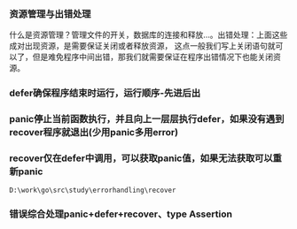 ### 资源管理与出错处理
什么是资源管理？管理文件的开关，数据库的连接和释放...。出错处理：上面这些成对出现资源，是需要保证关闭或者释放资源，
这点一般我们写上关闭语句就可以了，但是难免程序中间出错，那我们就需要保证在程序出错情况下也能关闭资源。
### defer确保程序结束时运行，运行顺序-先进后出
### panic停止当前函数执行，并且向上一层层执行defer，如果没有遇到recover程序就退出(少用panic多用error)
### recover仅在defer中调用，可以获取panic值，如果无法获取可以重新panic
    D:\work\go\src\study\errorhandling\recover
### 错误综合处理panic+defer+recover、type Assertion